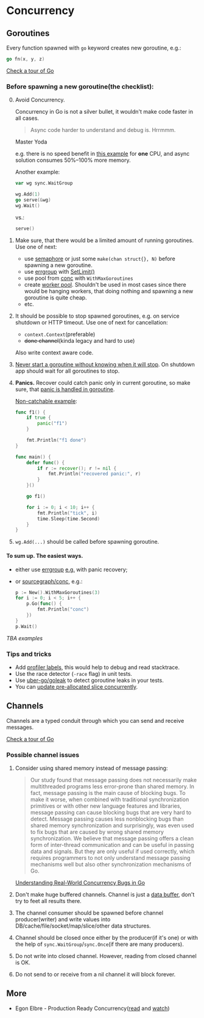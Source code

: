 # Concurrency

## Goroutines

Every function spawned with `go` keyword creates new goroutine, e.g.:
```go
go fn(x, y, z)
```
[Check a tour of Go](https://go.dev/tour/concurrency/1)

### Before spawning a new goroutine(the checklist):

0. Avoid Concurrency.

    Concurrency in Go is not a silver bullet, it wouldn't make code faster in all cases.

    > Async code harder to understand and debug is. Hrrmmm.

    Master Yoda

    e.g. there is no speed benefit in [this example](examples/workgroup/README.md) for **one** CPU,
    and async solution consumes 50%–100% more memory.

    Another example:
    ```go
    var wg sync.WaitGroup

    wg.Add(1)
    go serve(&wg)
    wg.Wait()
    ```
   
    vs.:
    ```go
    serve()
    ```

1. Make sure, that there would be a limited amount of running goroutines. Use one of next:
   - use [semaphore](https://pkg.go.dev/golang.org/x/sync/semaphore) or just some `make(chan struct{}, N)` before spawning a new goroutine. 
   - use [errgroup](https://pkg.go.dev/golang.org/x/sync/errgroup) with [SetLimit()](https://pkg.go.dev/golang.org/x/sync/errgroup#Group.SetLimit)
   - use pool from [conc](https://github.com/sourcegraph/conc) with `WithMaxGoroutines`
   - create [worker pool](https://gobyexample.com/worker-pools). Shouldn't be used in most cases since there would be hanging workers, that doing nothing and spawning a new goroutine is quite cheap.
   - etc.

1. It should be possible to stop spawned goroutines, e.g. on service shutdown or HTTP timeout. Use one of next for cancellation:
    - `context.Context`(preferable)
    - ~~done channel~~(kinda legacy and hard to use)

    Also write context aware code.

1. [Never start a goroutine without knowing when it will stop](https://dave.cheney.net/practical-go/presentations/gophercon-singapore-2019.html#_never_start_a_goroutine_without_knowing_when_it_will_stop).
On shutdown app should wait for all goroutines to stop.

1. **Panics.** Recover could catch panic only in current goroutine, so make sure, that [panic is handled in goroutine](https://medium.com/codex/handle-panic-in-go-routine-54b82d6013d3).

   [Non-catchable example](https://play.golang.com/p/lVfDUZTz4ji):
    ```go
    func f1() {
        if true {
            panic("f1")
        }
    
        fmt.Println("f1 done")
    }
    
    func main() {
        defer func() {
            if r := recover(); r != nil {
                fmt.Println("recovered panic:", r)
            }
        }()
    
        go f1()
    
        for i := 0; i < 10; i++ {
            fmt.Println("tick", i)
            time.Sleep(time.Second)
        }
    }
    ```

1. `wg.Add(...)` should be called before spawning goroutine.


#### To sum up. The easiest ways.
- either use [errgroup](https://pkg.go.dev/golang.org/x/sync/errgroup) [e.g.](examples/errgroup/main.go) with panic recovery;

- or [sourcegraph/conc](https://github.com/sourcegraph/conc), e.g.:
    ```go
    p := New().WithMaxGoroutines(3)
    for i := 0; i < 5; i++ {
        p.Go(func() {  
            fmt.Println("conc")
        })
    }
    p.Wait()
    ```

_TBA examples_

### Tips and tricks

- Add [profiler labels](https://rakyll.org/profiler-labels/), this would help to debug and read stacktrace.
- Use the race detector (`-race` flag) in unit tests.
- Use [uber-go/goleak](https://github.com/uber-go/goleak) to detect goroutine leaks in your tests.
- You can [update pre-allocated slice concurrently](https://stackoverflow.com/questions/49879322/can-i-concurrently-write-different-slice-elements).

## Channels

Channels are a typed conduit through which you can send and receive messages.

[Check a tour of Go](https://go.dev/tour/concurrency/2)

### Possible channel issues

1. Consider using shared memory instead of message passing:

    >  Our study found that message passing does not necessarily make multithreaded programs less error-prone than shared memory.
       In fact, message passing is the main cause of blocking bugs.
       To make it worse, when combined with traditional synchronization primitives or with other new language features
       and libraries, message passing can cause blocking bugs that
       are very hard to detect. Message passing causes less nonblocking bugs than shared memory synchronization and surprisingly, was even used to fix bugs that are caused by wrong
       shared memory synchronization. We believe that message
       passing offers a clean form of inter-thread communication
       and can be useful in passing data and signals. But they are
       only useful if used correctly, which requires programmers
       to not only understand message passing  mechanisms well
       but also other synchronization mechanisms of Go.

    [Understanding Real-World Concurrency Bugs in Go](https://songlh.github.io/paper/go-study.pdf)

2. Don't make huge buffered channels. Channel is just a [data buffer](https://en.wikipedia.org/wiki/Data_buffer),
don't try to feet all results there.

3. The channel consumer should be spawned before channel producer(writer) and write values into DB/cache/file/socket/map/slice/other data structures. 

4. Channel should be closed once either by the producer(if it's one)
or with the help of `sync.WaitGroup`/`sync.Once`(if there are many producers).

5. Do not write into closed channel. However, reading from closed channel is OK.

6. Do not send to or receive from a nil channel it will block forever.

## More

- Egon Elbre - Production Ready Concurrency([read](https://www.storj.io/blog/production-concurrency) and [watch](https://www.youtube.com/watch?v=qq3gu0JQ0yU))
